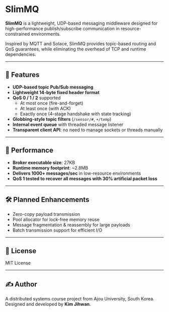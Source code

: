 # SlimMQ

**SlimMQ** is a lightweight, UDP-based messaging middleware designed for high-performance publish/subscribe communication in resource-constrained environments.

Inspired by MQTT and Solace, SlimMQ provides topic-based routing and QoS guarantees, while eliminating the overhead of TCP and runtime dependencies.

---

## 🔧 Features

- **UDP-based topic Pub/Sub messaging**
- **Lightweight 14-byte fixed header format**
- **QoS 0 / 1 / 2** supported  
  - At most once (fire-and-forget)  
  - At least once (with ACK)  
  - Exactly once (4-stage handshake with state tracking)
- **Globbing-style topic filters** (`/sensor/#`, `+/temp`)
- **Internal event queue** with threaded message listener
- **Transparent client API**: no need to manage sockets or threads manually

---

## 🔬 Performance

- **Broker executable size**: 27KB  
- **Runtime memory footprint**: ~2.8MB  
- **Delivers 1000+ messages/sec** in low-resource environments  
- **QoS 1 tested to recover all messages with 30% artificial packet loss**

---

## 🛠️ Planned Enhancements

- Zero-copy payload transmission  
- Pool allocator for lock-free memory reuse  
- Message fragmentation & reassembly for large payloads  
- Batch transmission support for efficient I/O

---

## 📜 License

MIT License

---

## ✍️ Author

A distributed systems course project from Ajou University, South Korea.  
Designed and developed by **Kim Jihwan**.
